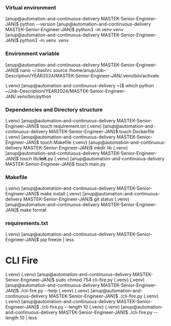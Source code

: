 ### Virtual environment
[anup@automation-and-continuous-delivery MASTEK-Senior-Engineer-JAN]$ python --version
[anup@automation-and-continuous-delivery MASTEK-Senior-Engineer-JAN]$ python3 -m venv venv
[anup@automation-and-continuous-delivery MASTEK-Senior-Engineer-JAN]$ python3 -m venv .venv


### Environment variable
[anup@automation-and-continuous-delivery MASTEK-Senior-Engineer-JAN]$ nano ~/.bashrc
source /home/anup/Job-Description/YEAR2024/MASTEK-Senior-Engineer-JAN/.venv/bin/activate

(.venv) [anup@automation-and-continuous-delivery ~]$ which python
~/Job-Description/YEAR2024/MASTEK-Senior-Engineer-JAN/.venv/bin/python


### Dependencies and Directory structure
(.venv) [anup@automation-and-continuous-delivery MASTEK-Senior-Engineer-JAN]$ touch requirement.txt
(.venv) [anup@automation-and-continuous-delivery MASTEK-Senior-Engineer-JAN]$ touch Dockerfile
(.venv) [anup@automation-and-continuous-delivery MASTEK-Senior-Engineer-JAN]$ touch Makefile
(.venv) [anup@automation-and-continuous-delivery MASTEK-Senior-Engineer-JAN]$ mkdir lib
(.venv) [anup@automation-and-continuous-delivery MASTEK-Senior-Engineer-JAN]$ touch lib/__init__.py
(.venv) [anup@automation-and-continuous-delivery MASTEK-Senior-Engineer-JAN]$ touch main.py


### Makefile 
(.venv) [anup@automation-and-continuous-delivery MASTEK-Senior-Engineer-JAN]$ make install
(.venv) [anup@automation-and-continuous-delivery MASTEK-Senior-Engineer-JAN]$ git status
(.venv) [anup@automation-and-continuous-delivery MASTEK-Senior-Engineer-JAN]$ make format

### requirements.txt
(.venv) [anup@automation-and-continuous-delivery MASTEK-Senior-Engineer-JAN]$ pip freeze | less


# CLI Fire
(.venv) (.venv) [anup@automation-and-continuous-delivery MASTEK-Senior-Engineer-JAN]$ sudo chmod 754 cli-fire.py
(.venv) (.venv) [anup@automation-and-continuous-delivery MASTEK-Senior-Engineer-JAN]$ ./cli-fire.py --help
(.venv) (.venv) [anup@automation-and-continuous-delivery MASTEK-Senior-Engineer-JAN]$ ./cli-fire.py
(.venv) (.venv) [anup@automation-and-continuous-delivery MASTEK-Senior-Engineer-JAN]$ ./cli-fire.py --length 10
(.venv) (.venv) [anup@automation-and-continuous-delivery MASTEK-Senior-Engineer-JAN]$ ./cli-fire.py --length 10 | less